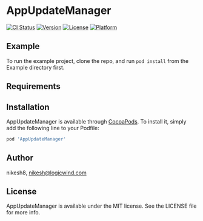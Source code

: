 # AppUpdateManager

[![CI Status](https://img.shields.io/travis/nikesh8/AppUpdateManager.svg?style=flat)](https://travis-ci.com/nikesh8/AppUpdateManager)
[![Version](https://img.shields.io/cocoapods/v/AppUpdateManager.svg?style=flat)](https://cocoapods.org/pods/AppUpdateManager)
[![License](https://img.shields.io/cocoapods/l/AppUpdateManager.svg?style=flat)](https://cocoapods.org/pods/AppUpdateManager)
[![Platform](https://img.shields.io/cocoapods/p/AppUpdateManager.svg?style=flat)](https://cocoapods.org/pods/AppUpdateManager)

## Example

To run the example project, clone the repo, and run `pod install` from the Example directory first.

## Requirements

## Installation

AppUpdateManager is available through [CocoaPods](https://cocoapods.org). To install
it, simply add the following line to your Podfile:

```ruby
pod 'AppUpdateManager'
```

## Author

nikesh8, nikesh@logicwind.com

## License

AppUpdateManager is available under the MIT license. See the LICENSE file for more info.
